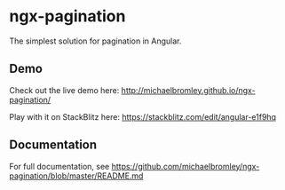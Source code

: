 # ngx-pagination

The simplest solution for pagination in Angular.

## Demo

Check out the live demo here: http://michaelbromley.github.io/ngx-pagination/

Play with it on StackBlitz here: https://stackblitz.com/edit/angular-e1f9hq

## Documentation

For full documentation, see https://github.com/michaelbromley/ngx-pagination/blob/master/README.md
